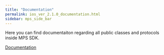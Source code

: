 ```yaml
---
title: "Documentation"
permalink: ios_ver_2.1.0_documentation.html
sidebar: mps_side_bar
---
```

Here you can find documentaiton regarding all public classes and protocols inside MPS SDK.

<a href="../Documentation/index.html">Documentation</a>
